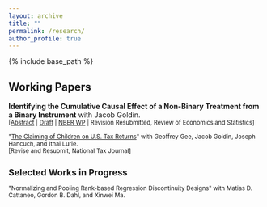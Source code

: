```yaml
---
layout: archive
title: ""
permalink: /research/
author_profile: true
---
```


{% include base_path %}


## Working Papers
**Identifying the Cumulative Causal Effect of a Non-Binary Treatment from a Binary Instrument** with Jacob Goldin. <br />
<small>[<a href="#/" onclick="visib('DFEL')">Abstract</a> | [Draft][cce_draft_link] | [NBER WP][cce_nber_wp] | Revision Resubmitted, Review of Economics and Statistics] 
<div id="DFEL" style="display: none; text-align: justify; line-height: 1.2" ><small>
The effect of a treatment may depend on the intensity with which it is administered. We study identification of ordered treatment effects with a binary instrument, focusing on the effect of moving from the treatment’s minimum to maximum intensity. With arbitrary heterogeneity across units, standard IV assumptions (Angrist and Imbens, 1995) do not constrain this parameter, even among compliers. We consider a range of additional assumptions and show how they can deliver sharp, informative bounds. We illustrate our approach with two applications, involving the effect of (1) health insurance on emergency department usage, and (2) attendance in an after-school program on student learning.
</small><br><br/></div>

[cce_draft_link]: https://vedant-vohra.github.io/files/CCE_042924.pdf

[cce_nber_wp]: https://www.nber.org/papers/w32425


"[The Claiming of Children on U.S. Tax Returns](https://vedant-vohra.github.io/files/child-claiming-draft-032522.pdf)" with Geoffrey Gee, Jacob Goldin, Joseph Hancuch, and Ithai Lurie.  <br>
[Revise and Resubmit, National Tax Journal]


## Selected Works in Progress
"Normalizing and Pooling Rank-based Regression Discontinuity Designs" with Matias D. Cattaneo, Gordon B. Dahl, and Xinwei Ma.  
